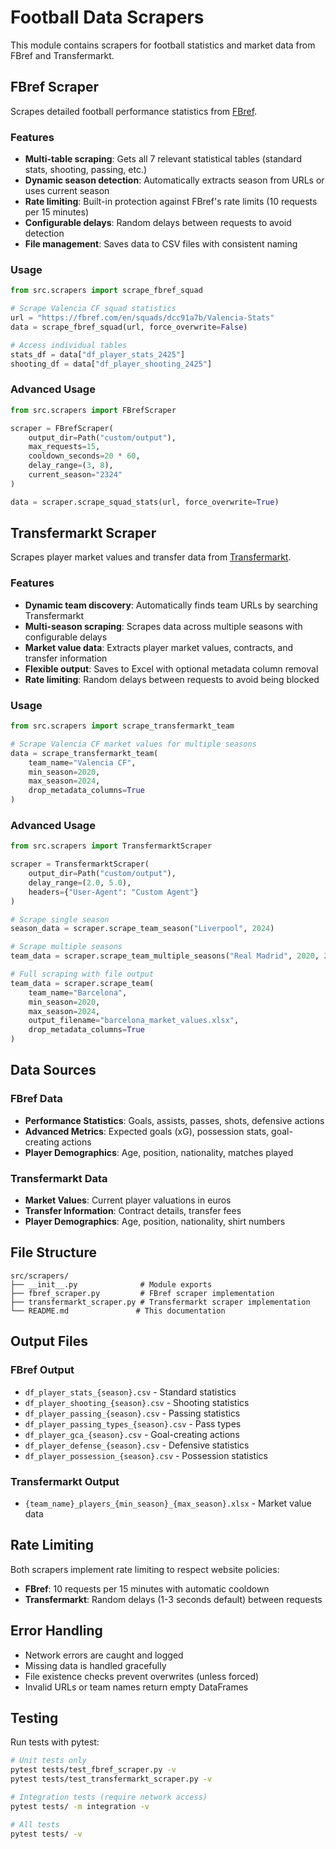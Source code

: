 # Football Data Scrapers

This module contains scrapers for football statistics and market data from FBref and Transfermarkt.

## FBref Scraper

Scrapes detailed football performance statistics from [FBref](https://fbref.com).

### Features

- **Multi-table scraping**: Gets all 7 relevant statistical tables (standard stats, shooting, passing, etc.)
- **Dynamic season detection**: Automatically extracts season from URLs or uses current season
- **Rate limiting**: Built-in protection against FBref's rate limits (10 requests per 15 minutes)
- **Configurable delays**: Random delays between requests to avoid detection
- **File management**: Saves data to CSV files with consistent naming

### Usage

```python
from src.scrapers import scrape_fbref_squad

# Scrape Valencia CF squad statistics
url = "https://fbref.com/en/squads/dcc91a7b/Valencia-Stats"
data = scrape_fbref_squad(url, force_overwrite=False)

# Access individual tables
stats_df = data["df_player_stats_2425"]
shooting_df = data["df_player_shooting_2425"]
```

### Advanced Usage

```python
from src.scrapers import FBrefScraper

scraper = FBrefScraper(
    output_dir=Path("custom/output"),
    max_requests=15,
    cooldown_seconds=20 * 60,
    delay_range=(3, 8),
    current_season="2324"
)

data = scraper.scrape_squad_stats(url, force_overwrite=True)
```

## Transfermarkt Scraper

Scrapes player market values and transfer data from [Transfermarkt](https://transfermarkt.com).

### Features

- **Dynamic team discovery**: Automatically finds team URLs by searching Transfermarkt
- **Multi-season scraping**: Scrapes data across multiple seasons with configurable delays
- **Market value data**: Extracts player market values, contracts, and transfer information
- **Flexible output**: Saves to Excel with optional metadata column removal
- **Rate limiting**: Random delays between requests to avoid being blocked

### Usage

```python
from src.scrapers import scrape_transfermarkt_team

# Scrape Valencia CF market values for multiple seasons
data = scrape_transfermarkt_team(
    team_name="Valencia CF",
    min_season=2020,
    max_season=2024,
    drop_metadata_columns=True
)
```

### Advanced Usage

```python
from src.scrapers import TransfermarktScraper

scraper = TransfermarktScraper(
    output_dir=Path("custom/output"),
    delay_range=(2.0, 5.0),
    headers={"User-Agent": "Custom Agent"}
)

# Scrape single season
season_data = scraper.scrape_team_season("Liverpool", 2024)

# Scrape multiple seasons
team_data = scraper.scrape_team_multiple_seasons("Real Madrid", 2020, 2024)

# Full scraping with file output
team_data = scraper.scrape_team(
    team_name="Barcelona",
    min_season=2020,
    max_season=2024,
    output_filename="barcelona_market_values.xlsx",
    drop_metadata_columns=True
)
```

## Data Sources

### FBref Data
- **Performance Statistics**: Goals, assists, passes, shots, defensive actions
- **Advanced Metrics**: Expected goals (xG), possession stats, goal-creating actions
- **Player Demographics**: Age, position, nationality, matches played

### Transfermarkt Data
- **Market Values**: Current player valuations in euros
- **Transfer Information**: Contract details, transfer fees
- **Player Demographics**: Age, position, nationality, shirt numbers

## File Structure

```
src/scrapers/
├── __init__.py              # Module exports
├── fbref_scraper.py         # FBref scraper implementation
├── transfermarkt_scraper.py # Transfermarkt scraper implementation
└── README.md               # This documentation
```

## Output Files

### FBref Output
- `df_player_stats_{season}.csv` - Standard statistics
- `df_player_shooting_{season}.csv` - Shooting statistics
- `df_player_passing_{season}.csv` - Passing statistics
- `df_player_passing_types_{season}.csv` - Pass types
- `df_player_gca_{season}.csv` - Goal-creating actions
- `df_player_defense_{season}.csv` - Defensive statistics
- `df_player_possession_{season}.csv` - Possession statistics

### Transfermarkt Output
- `{team_name}_players_{min_season}_{max_season}.xlsx` - Market value data

## Rate Limiting

Both scrapers implement rate limiting to respect website policies:

- **FBref**: 10 requests per 15 minutes with automatic cooldown
- **Transfermarkt**: Random delays (1-3 seconds default) between requests

## Error Handling

- Network errors are caught and logged
- Missing data is handled gracefully
- File existence checks prevent overwrites (unless forced)
- Invalid URLs or team names return empty DataFrames

## Testing

Run tests with pytest:

```bash
# Unit tests only
pytest tests/test_fbref_scraper.py -v
pytest tests/test_transfermarkt_scraper.py -v

# Integration tests (require network access)
pytest tests/ -m integration -v

# All tests
pytest tests/ -v
``` 